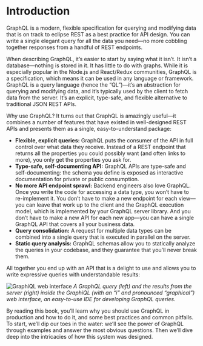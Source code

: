 # Introduction

GraphQL is a modern, flexible specification for querying and modifying data that is on track to eclipse REST as a best practice for API design. You can write a single elegant query for all the data you need—no more cobbling together responses from a handful of REST endpoints. 

When describing GraphQL, it’s easier to start by saying what it isn’t. It isn’t a database—nothing is stored in it. It has little to do with graphs. While it is especially popular in the Node.js and React/Redux communities, GraphQL is a specification, which means it can be used in any language or framework. GraphQL is a query language (hence the “QL”)—it’s an abstraction for querying and modifying data, and it’s typically used by the client to fetch data from the server. It’s an explicit, type-safe, and flexible alternative to traditional JSON REST APIs.

Why use GraphQL? It turns out that GraphQL is amazingly useful—it combines a number of features that have existed in well-designed REST APIs and presents them as a single, easy-to-understand package:

- **Flexible, explicit queries:** GraphQL puts the consumer of the API in full control over what data they receive. Instead of a REST endpoint that returns all the properties you could possibly want (and often links to more), you only get the properties you ask for.
- **Type-safe, self-documenting API:** GraphQL APIs are type-safe and self-documenting: the schema you define is exposed as interactive documentation for private or public consumption.
- **No more API endpoint sprawl:** Backend engineers also love GraphQL. Once you write the code for accessing a data type, you won’t have to re-implement it. You don’t have to make a new endpoint for each view—you can leave that work up to the client and the GraphQL execution model, which is implemented by your GraphQL server library. And you don’t have to make a new API for each new app—you can have a single GraphQL API that covers all your business data.
- **Query consolidation:** A request for multiple data types can be combined into a single query that is executed in parallel on the server.
- **Static query analysis:** GraphQL schemas allow you to statically analyze the queries in your codebase, and they guarantee that you’ll never break them.

All together you end up with an API that is a delight to use and allows you to write expressive queries with understandable results:

![GraphiQL web interface](../img/graphiql.jpg)
*A GraphQL query (left) and the results from the server (right) inside the GraphiQL (with an “i” and pronounced “graphical”) web interface, an easy-to-use IDE for developing GraphQL queries.*

By reading this book, you’ll learn why you should use GraphQL in production and how to do it, and some best practices and common pitfalls. To start, we’ll dip our toes in the water: we’ll see the power of GraphQL through examples and answer the most obvious questions. Then we’ll dive deep into the intricacies of how this system was designed.

